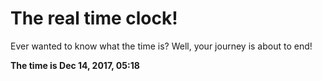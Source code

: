 # The real time clock!

Ever wanted to know what the time is? Well, your journey is about to end!

**The time is Dec 14, 2017, 05:18**